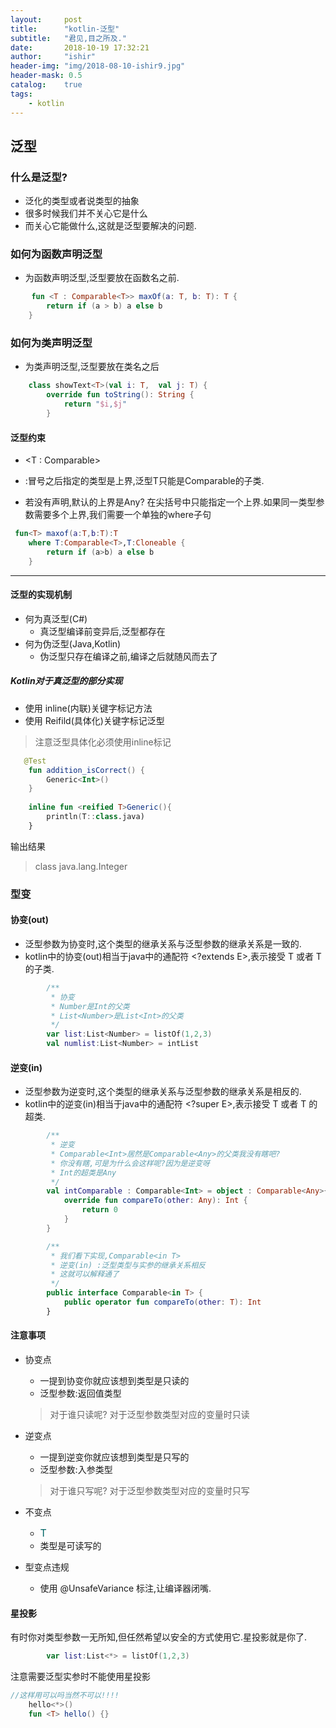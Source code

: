 ```yaml
---
layout:     post
title:      "kotlin-泛型"
subtitle:   "君见,目之所及."
date:       2018-10-19 17:32:21
author:     "ishir"
header-img: "img/2018-08-10-ishir9.jpg"
header-mask: 0.5
catalog:    true
tags:
    - kotlin
---
```

**<font size="5">  </font>**
<!--上标:º ¹ ² ³ ⁴⁵ ⁶ ⁷ ⁸ ⁹ ⁺ ⁻ ⁼ ⁽ ⁾ ⁿ ′ ½下标:₀ ₁ ₂ ₃ ₄ ₅ ₆ ₇ ₈ ₉ ₊ ₋ ₌ ₍ ₎
[<font size="2" color="#006666">包级函数</font>](#package)<p id = "package"></p>-->

## 泛型

### 什么是泛型?

* 泛化的类型或者说类型的抽象
* 很多时候我们并不关心它是什么
* 而关心它能做什么,这就是泛型要解决的问题.

### 如何为函数声明泛型

- 为函数声明泛型,泛型要放在函数名之前.
	
```kotlin
   　fun <T : Comparable<T>> maxOf(a: T, b: T): T {
        return if (a > b) a else b
    }
```


### 如何为类声明泛型

- 为类声明泛型,泛型要放在类名之后

```kotlin
	class showText<T>(val i: T,  val j: T) {
    	override fun toString(): String {
        	return "$i,$j"
    	}
```

#### 泛型约束

- \<T : Comparable<T>>

- :冒号之后指定的类型是上界,泛型T只能是Comparable<T>的子类.

- 若没有声明,默认的上界是Any? 在尖括号中只能指定一个上界.如果同一类型参数需要多个上界,我们需要一个单独的where子句

```kotlin
 fun<T> maxof(a:T,b:T):T
    where T:Comparable<T>,T:Cloneable {
        return if (a>b) a else b
    }
```

---

#### 泛型的实现机制

- 何为真泛型(C#)
	- 真泛型编译前变异后,泛型都存在
- 何为伪泛型(Java,Kotlin)
	- 伪泛型只存在编译之前,编译之后就随风而去了

##### Kotlin对于真泛型的部分实现

- 使用 inline(内联)关键字标记方法 
- 使用 Reifild(具体化)关键字标记泛型

> 注意泛型具体化必须使用inline标记

```kt
   @Test
    fun addition_isCorrect() {
        Generic<Int>()
    }
    
    inline fun <reified T>Generic(){
        println(T::class.java)
    }
```

输出结果

> class java.lang.Integer


### 型变



#### 协变(out)

* 泛型参数为协变时,这个类型的继承关系与泛型参数的继承关系是一致的.
* kotlin中的协变(out)相当于java中的通配符 <?extends E>,表示接受 T 或者 T 的子类.

```kt
   		/**
         * 协变
         * Number是Int的父类
         * List<Number>是List<Int>的父类
         */
        var list:List<Number> = listOf(1,2,3)
        val numlist:List<Number> = intList
```

#### 逆变(in)

* 泛型参数为逆变时,这个类型的继承关系与泛型参数的继承关系是相反的.
* kotlin中的逆变(in)相当于java中的通配符 <?super E>,表示接受 T 或者 T 的超类.

```kt
        /**
         * 逆变
         * Comparable<Int>居然是Comparable<Any>的父类我没有瞎吧?
         * 你没有瞎,可是为什么会这样呢?因为是逆变呀
         * Int的超类是Any
         */
        val intComparable : Comparable<Int> = object : Comparable<Any>{
            override fun compareTo(other: Any): Int {
                return 0
            }
        }

        /**
         * 我们看下实现,Comparable<in T> 
         * 逆变(in) :泛型类型与实参的继承关系相反
         * 这就可以解释通了
         */
        public interface Comparable<in T> {
            public operator fun compareTo(other: T): Int
        }
```



#### 注意事项

* 协变点 
	* 一提到协变你就应该想到类型是只读的
	* 泛型参数:返回值类型
	
	>  对于谁只读呢?	对于泛型参数类型对应的变量时只读

* 逆变点 
	* 一提到逆变你就应该想到类型是只写的
	* 泛型参数:入参类型

	>  对于谁只写呢?	对于泛型参数类型对应的变量时只写

* 不变点 
	* <font size="3" color="#006666">T</font>
	* 类型是可读写的
* 型变点违规
	* 使用 @UnsafeVariance 标注,让编译器闭嘴.
	
#### 星投影

有时你对类型参数一无所知,但任然希望以安全的方式使用它.星投影就是你了.

```kotlin
        var list:List<*> = listOf(1,2,3)

```

注意需要泛型实参时不能使用星投影

```kotlin
//这样用可以吗当然不可以!!!!
    hello<*>()
    fun <T> hello() {}
```












